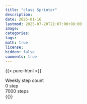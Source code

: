 ```yaml
---
title: "class Sprinter"
description: 
date: 2025-01-16
lastmod: 2025-07-20T21:07:00+08:00
image: 
categories: 
tags: 
math: true
license: 
hidden: false
comments: true
---
```

{{< pure-html >}}
<div class="chart-wrap vertical">
  <div class="title">Weekly step count</div>
  <div class="grid">
    <div class="bottom"> 0 step </div>
    <div class="bar" style="--bar-value:0%;" data-name="0" title="07-14"></div>
    <div class="bar" style="--bar-value:0%;" data-name="0" title="07-15"></div>
    <div class="bar" style="--bar-value:0%;" data-name="0" title="07-16"></div>
    <div class="bar" style="--bar-value:0%;" data-name="0" title="07-17"></div>
    <div class="bar" style="--bar-value:0%;" data-name="0" title="07-18"></div>
    <div class="bar" style="--bar-value:0%;" data-name="0" title="07-19"></div>
    <div class="bar" style="--bar-value:0%;" data-name="0" title="07-20"></div>
<div class="top"> 7000 steps </div>
  </div>
</div>
{{</ pure-html >}}